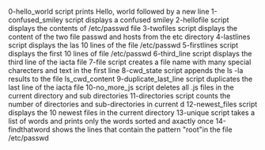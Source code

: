 0-hello_world script prints Hello, world followed by a new line
1-confused_smiley script displays a confused smiley
2-hellofile script displays the contents of /etc/passwd file 
3-twofiles script displays the content of the two file passwd and hosts from the etc directory
4-lastlines script displays the las 10 lines of the file /etc/passwd
5-firstlines script displays the first 10 lines of file /etc/passwd
6-third_line script displays the third line of the iacta file 
7-file script creates a file name with many special charecters and text in the first line 
8-cwd_state script appends the ls -la results to the file ls_cwd_content
9-duplicate_last_line script duplicates the last line of the iacta file
10-no_more_js script deletes all .js files in the current directory and sub directories
11-directories script counts the number of directories and sub-directories in current d
12-newest_files script displays the 10 newest files in the current directory
13-unique script takes a list of words and prints only the words sorted and axactly once 
14-findthatword shows the lines that contain the pattern "root"in the file /etc/passwd
